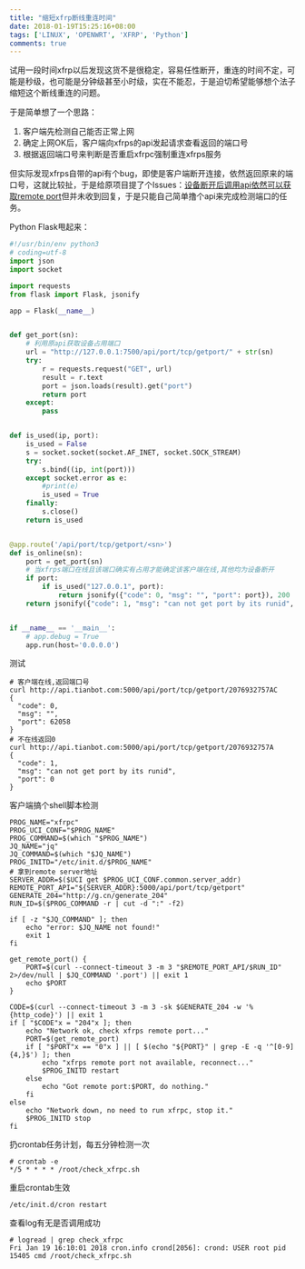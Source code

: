 ```yaml
---
title: "缩短xfrp断线重连时间"
date: 2018-01-19T15:25:16+08:00
tags: ['LINUX', 'OPENWRT', 'XFRP', 'Python']
comments: true
---
```


试用一段时间xfrp以后发现这货不是很稳定，容易任性断开，重连的时间不定，可能是秒级，也可能是分钟级甚至小时级，实在不能忍，于是迫切希望能够想个法子缩短这个断线重连的问题。

于是简单想了一个思路：

1. 客户端先检测自己能否正常上网
2. 确定上网OK后，客户端向xfrps的api发起请求查看返回的端口号
3. 根据返回端口号来判断是否重启xfrpc强制重连xfrps服务

但实际发现xfrps自带的api有个bug，即使是客户端断开连接，依然返回原来的端口号，这就比较扯，于是给原项目提了个Issues：[设备断开后调用api依然可以获取remote port](https://github.com/KunTengRom/xfrps/issues/4)但并未收到回复，于是只能自己简单撸个api来完成检测端口的任务。

Python Flask甩起来：

```python
#!/usr/bin/env python3
# coding=utf-8
import json
import socket

import requests
from flask import Flask, jsonify

app = Flask(__name__)


def get_port(sn):
    # 利用原api获取设备占用端口
    url = "http://127.0.0.1:7500/api/port/tcp/getport/" + str(sn)
    try:
        r = requests.request("GET", url)
        result = r.text
        port = json.loads(result).get("port")
        return port
    except:
        pass


def is_used(ip, port):
    is_used = False
    s = socket.socket(socket.AF_INET, socket.SOCK_STREAM)
    try:
        s.bind((ip, int(port)))
    except socket.error as e:
        #print(e)
        is_used = True
    finally:
        s.close()
    return is_used


@app.route('/api/port/tcp/getport/<sn>')
def is_online(sn):
    port = get_port(sn)
    # 当xfrps端口在线且该端口确实有占用才能确定该客户端在线,其他均为设备断开
    if port:
        if is_used("127.0.0.1", port):
            return jsonify({"code": 0, "msg": "", "port": port}), 200
    return jsonify({"code": 1, "msg": "can not get port by its runid", "port": 0}), 200


if __name__ == '__main__':
    # app.debug = True
    app.run(host='0.0.0.0')
```

测试

```shell
# 客户端在线,返回端口号
curl http://api.tianbot.com:5000/api/port/tcp/getport/2076932757AC
{
  "code": 0, 
  "msg": "", 
  "port": 62058
}
# 不在线返回0
curl http://api.tianbot.com:5000/api/port/tcp/getport/2076932757A
{
  "code": 1, 
  "msg": "can not get port by its runid", 
  "port": 0
}
```

客户端搞个shell脚本检测

```shell
PROG_NAME="xfrpc"
PROG_UCI_CONF="$PROG_NAME"
PROG_COMMAND=$(which "$PROG_NAME")
JQ_NAME="jq"
JQ_COMMAND=$(which "$JQ_NAME")
PROG_INITD="/etc/init.d/$PROG_NAME"
# 拿到remote server地址
SERVER_ADDR=$($UCI get $PROG_UCI_CONF.common.server_addr)
REMOTE_PORT_API="${SERVER_ADDR}:5000/api/port/tcp/getport"
GENERATE_204="http://g.cn/generate_204"
RUN_ID=$($PROG_COMMAND -r | cut -d ":" -f2)

if [ -z "$JQ_COMMAND" ]; then
    echo "error: $JQ_NAME not found!"
    exit 1
fi

get_remote_port() {
    PORT=$(curl --connect-timeout 3 -m 3 "$REMOTE_PORT_API/$RUN_ID" 2>/dev/null | $JQ_COMMAND '.port') || exit 1
    echo $PORT
}

CODE=$(curl --connect-timeout 3 -m 3 -sk $GENERATE_204 -w '%{http_code}') || exit 1
if [ "$CODE"x = "204"x ]; then
    echo "Network ok, check xfrps remote port..."
    PORT=$(get_remote_port)
    if [ "$PORT"x == "0"x ] || [ $(echo "${PORT}" | grep -E -q '^[0-9]{4,}$') ]; then
        echo "xfrps remote port not available, reconnect..."
        $PROG_INITD restart
    else
        echo "Got remote port:$PORT, do nothing."
    fi
else
    echo "Network down, no need to run xfrpc, stop it."
    $PROG_INITD stop
fi

```

扔crontab任务计划，每五分钟检测一次

```shell
# crontab -e
*/5 * * * * /root/check_xfrpc.sh
```

重启crontab生效

```shell
/etc/init.d/cron restart
```

查看log有无是否调用成功

```shell
# logread | grep check_xfrpc
Fri Jan 19 16:10:01 2018 cron.info crond[2056]: crond: USER root pid 15405 cmd /root/check_xfrpc.sh
```

